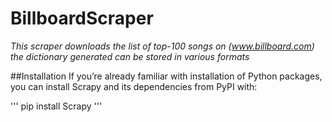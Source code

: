 # **BillboardScraper**

*This scraper downloads the list of top-100 songs on (www.billboard.com) the dictionary generated can be stored in various formats*

##Installation
If you’re already familiar with installation of Python packages, you can install Scrapy and its dependencies from PyPI with:

''' 
pip install Scrapy
'''


